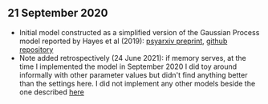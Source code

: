 
## 21 September 2020

- Initial model constructed as a simplified version of the Gaussian Process 
  model reported by Hayes et al (2019): [psyarxiv preprint](https://doi.org/10.17605/OSF.IO/2M83V),
  [github repository](https://github.com/djnavarro/samplingframes)
- Note added retrospectively (24 June 2021): if memory serves, at the time I 
  implemented the model in September 2020 I did toy around informally with other 
  parameter values but didn't find anything better than the settings here. I 
  did not implement any other models beside the one described
  [here](https://github.com/djnavarro/sampling-differences/blob/34966459c5c490a22fa7e9b2baddc4fca4397629/models/sampling_frames_model.R)

